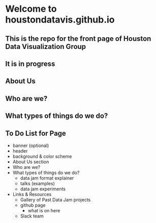 # Welcome to houstondatavis.github.io

## This is the repo for the front page of Houston Data Visualization Group
## It is in progress

## About Us

## Who are we?

## What types of things do we do?

## To Do List for Page
- banner (optional)
- header
- background & color scheme
- About Us section
- Who are we?
- What types of things do we do? 
  - data jam format explainer
  - talks (examples)
  - data jam experiments
- Links & Resources
  - Gallery of Past Data Jam projects
  - github page 
    - what is on here
  - Slack team
